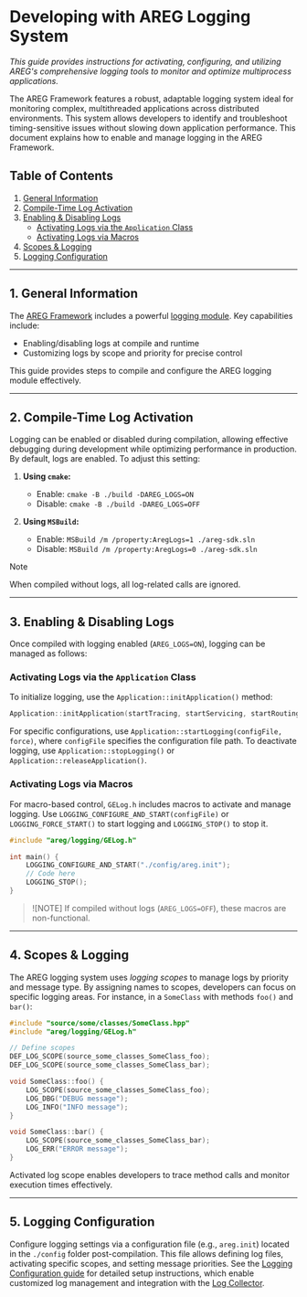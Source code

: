 ﻿# Developing with AREG Logging System

*This guide provides instructions for activating, configuring, and utilizing AREG's comprehensive logging tools to monitor and optimize multiprocess applications.*

The AREG Framework features a robust, adaptable logging system ideal for monitoring complex, multithreaded applications across distributed environments. This system allows developers to identify and troubleshoot timing-sensitive issues without slowing down application performance. This document explains how to enable and manage logging in the AREG Framework.

## Table of Contents

1. [General Information](#1-general-information)
2. [Compile-Time Log Activation](#2-compile-time-log-activation)
3. [Enabling \& Disabling Logs](#3-enabling--disabling-logs)
   - [Activating Logs via the `Application` Class](#activating-logs-via-the-application-class)
   - [Activating Logs via Macros](#activating-logs-via-macros)
4. [Scopes \& Logging](#4-scopes--logging)
5. [Logging Configuration](#5-logging-configuration)

---

## 1. General Information

The [AREG Framework](./../../framework/areg) includes a powerful [logging module](./../../framework/areg/logging). Key capabilities include:
   - Enabling/disabling logs at compile and runtime
   - Customizing logs by scope and priority for precise control

This guide provides steps to compile and configure the AREG logging module effectively.

---

## 2. Compile-Time Log Activation

Logging can be enabled or disabled during compilation, allowing effective debugging during development while optimizing performance in production. By default, logs are enabled. To adjust this setting:

1. **Using `cmake`:**  
   - Enable: `cmake -B ./build -DAREG_LOGS=ON`
   - Disable: `cmake -B ./build -DAREG_LOGS=OFF`
   
2. **Using `MSBuild`:**  
   - Enable: `MSBuild /m /property:AregLogs=1 ./areg-sdk.sln`
   - Disable: `MSBuild /m /property:AregLogs=0 ./areg-sdk.sln`

> [!NOTE]
> When compiled without logs, all log-related calls are ignored.

---

## 3. Enabling & Disabling Logs

Once compiled with logging enabled (`AREG_LOGS=ON`), logging can be managed as follows:

### Activating Logs via the `Application` Class

To initialize logging, use the `Application::initApplication()` method:

```cpp
Application::initApplication(startTracing, startServicing, startRouting, startTimer, startWatchdog, configFile, listener);
```

For specific configurations, use `Application::startLogging(configFile, force)`, where `configFile` specifies the configuration file path. To deactivate logging, use `Application::stopLogging()` or `Application::releaseApplication()`.

### Activating Logs via Macros

For macro-based control, `GELog.h` includes macros to activate and manage logging. Use `LOGGING_CONFIGURE_AND_START(configFile)` or `LOGGING_FORCE_START()` to start logging and `LOGGING_STOP()` to stop it.

```cpp
#include "areg/logging/GELog.h"

int main() {
    LOGGING_CONFIGURE_AND_START("./config/areg.init");
    // Code here
    LOGGING_STOP();
}
```

> ![NOTE]
> If compiled without logs (`AREG_LOGS=OFF`), these macros are non-functional.

---

## 4. Scopes & Logging

The AREG logging system uses *logging scopes* to manage logs by priority and message type. By assigning names to scopes, developers can focus on specific logging areas. For instance, in a `SomeClass` with methods `foo()` and `bar()`:

```cpp
#include "source/some/classes/SomeClass.hpp"
#include "areg/logging/GELog.h"

// Define scopes
DEF_LOG_SCOPE(source_some_classes_SomeClass_foo);
DEF_LOG_SCOPE(source_some_classes_SomeClass_bar);

void SomeClass::foo() {
    LOG_SCOPE(source_some_classes_SomeClass_foo);
    LOG_DBG("DEBUG message");
    LOG_INFO("INFO message");
}

void SomeClass::bar() {
    LOG_SCOPE(source_some_classes_SomeClass_bar);
    LOG_ERR("ERROR message");
}
```

Activated log scope enables developers to trace method calls and monitor execution times effectively.

---

## 5. Logging Configuration

Configure logging settings via a configuration file (e.g., `areg.init`) located in the `./config` folder post-compilation. This file allows defining log files, activating specific scopes, and setting message priorities. See the [Logging Configuration guide](./04a-logging-config.md) for detailed setup instructions, which enable customized log management and integration with the [Log Collector](./04d-logcollector.md).
